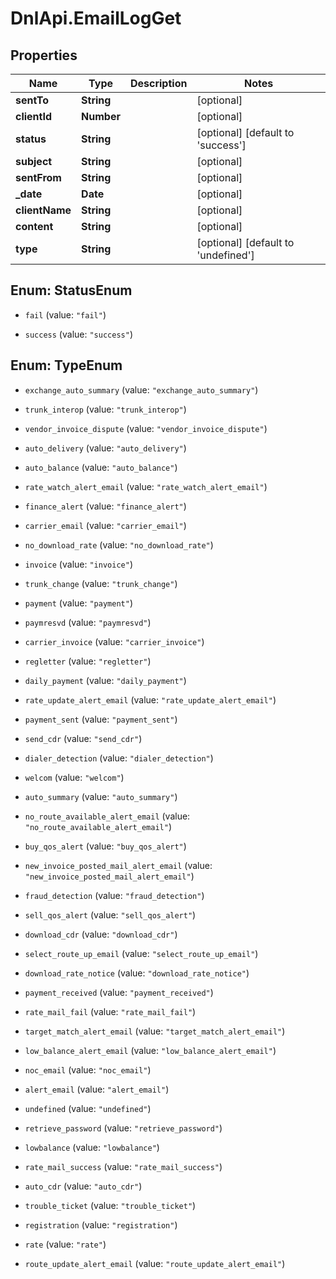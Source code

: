 # DnlApi.EmailLogGet

## Properties
Name | Type | Description | Notes
------------ | ------------- | ------------- | -------------
**sentTo** | **String** |  | [optional] 
**clientId** | **Number** |  | [optional] 
**status** | **String** |  | [optional] [default to &#39;success&#39;]
**subject** | **String** |  | [optional] 
**sentFrom** | **String** |  | [optional] 
**_date** | **Date** |  | [optional] 
**clientName** | **String** |  | [optional] 
**content** | **String** |  | [optional] 
**type** | **String** |  | [optional] [default to &#39;undefined&#39;]


<a name="StatusEnum"></a>
## Enum: StatusEnum


* `fail` (value: `"fail"`)

* `success` (value: `"success"`)




<a name="TypeEnum"></a>
## Enum: TypeEnum


* `exchange_auto_summary` (value: `"exchange_auto_summary"`)

* `trunk_interop` (value: `"trunk_interop"`)

* `vendor_invoice_dispute` (value: `"vendor_invoice_dispute"`)

* `auto_delivery` (value: `"auto_delivery"`)

* `auto_balance` (value: `"auto_balance"`)

* `rate_watch_alert_email` (value: `"rate_watch_alert_email"`)

* `finance_alert` (value: `"finance_alert"`)

* `carrier_email` (value: `"carrier_email"`)

* `no_download_rate` (value: `"no_download_rate"`)

* `invoice` (value: `"invoice"`)

* `trunk_change` (value: `"trunk_change"`)

* `payment` (value: `"payment"`)

* `paymresvd` (value: `"paymresvd"`)

* `carrier_invoice` (value: `"carrier_invoice"`)

* `regletter` (value: `"regletter"`)

* `daily_payment` (value: `"daily_payment"`)

* `rate_update_alert_email` (value: `"rate_update_alert_email"`)

* `payment_sent` (value: `"payment_sent"`)

* `send_cdr` (value: `"send_cdr"`)

* `dialer_detection` (value: `"dialer_detection"`)

* `welcom` (value: `"welcom"`)

* `auto_summary` (value: `"auto_summary"`)

* `no_route_available_alert_email` (value: `"no_route_available_alert_email"`)

* `buy_qos_alert` (value: `"buy_qos_alert"`)

* `new_invoice_posted_mail_alert_email` (value: `"new_invoice_posted_mail_alert_email"`)

* `fraud_detection` (value: `"fraud_detection"`)

* `sell_qos_alert` (value: `"sell_qos_alert"`)

* `download_cdr` (value: `"download_cdr"`)

* `select_route_up_email` (value: `"select_route_up_email"`)

* `download_rate_notice` (value: `"download_rate_notice"`)

* `payment_received` (value: `"payment_received"`)

* `rate_mail_fail` (value: `"rate_mail_fail"`)

* `target_match_alert_email` (value: `"target_match_alert_email"`)

* `low_balance_alert_email` (value: `"low_balance_alert_email"`)

* `noc_email` (value: `"noc_email"`)

* `alert_email` (value: `"alert_email"`)

* `undefined` (value: `"undefined"`)

* `retrieve_password` (value: `"retrieve_password"`)

* `lowbalance` (value: `"lowbalance"`)

* `rate_mail_success` (value: `"rate_mail_success"`)

* `auto_cdr` (value: `"auto_cdr"`)

* `trouble_ticket` (value: `"trouble_ticket"`)

* `registration` (value: `"registration"`)

* `rate` (value: `"rate"`)

* `route_update_alert_email` (value: `"route_update_alert_email"`)




